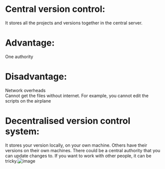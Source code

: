 # Central version control:
It stores all the projects and versions together in the central server. 

# Advantage: 
One authority

# Disadvantage:
Network overheads  
Cannot get the files without internet. For example, you cannot edit the scripts on the airplane  

# Decentralised version control system:
It stores your version locally, on your own machine. Others have their versions on their own machines. There could be a central authority that you can update changes to. If you want to work with other people, it can be tricky.![image](https://user-images.githubusercontent.com/34338026/162759611-5db66c11-8b61-4b91-9b03-83946e71a0a2.png)
